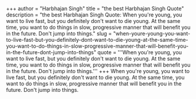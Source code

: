 +++
author = "Harbhajan Singh"
title = "the best Harbhajan Singh Quote"
description = "the best Harbhajan Singh Quote: When you're young, you want to live fast, but you definitely don't want to die young. At the same time, you want to do things in slow, progressive manner that will benefit you in the future. Don't jump into things."
slug = "when-youre-young-you-want-to-live-fast-but-you-definitely-dont-want-to-die-young-at-the-same-time-you-want-to-do-things-in-slow-progressive-manner-that-will-benefit-you-in-the-future-dont-jump-into-things"
quote = '''When you're young, you want to live fast, but you definitely don't want to die young. At the same time, you want to do things in slow, progressive manner that will benefit you in the future. Don't jump into things.'''
+++
When you're young, you want to live fast, but you definitely don't want to die young. At the same time, you want to do things in slow, progressive manner that will benefit you in the future. Don't jump into things.
